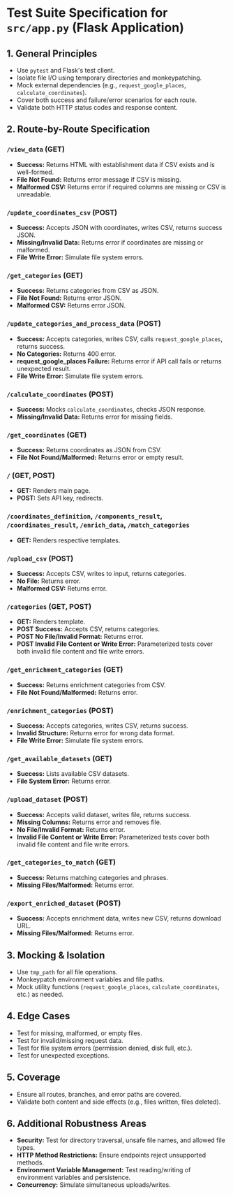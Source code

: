 # Test Suite Specification for `src/app.py` (Flask Application)

## 1. General Principles

- Use `pytest` and Flask's test client.
- Isolate file I/O using temporary directories and monkeypatching.
- Mock external dependencies (e.g., `request_google_places`, `calculate_coordinates`).
- Cover both success and failure/error scenarios for each route.
- Validate both HTTP status codes and response content.

## 2. Route-by-Route Specification

### `/view_data` (GET)
- **Success:** Returns HTML with establishment data if CSV exists and is well-formed.
- **File Not Found:** Returns error message if CSV is missing.
- **Malformed CSV:** Returns error if required columns are missing or CSV is unreadable.

### `/update_coordinates_csv` (POST)
- **Success:** Accepts JSON with coordinates, writes CSV, returns success JSON.
- **Missing/Invalid Data:** Returns error if coordinates are missing or malformed.
- **File Write Error:** Simulate file system errors.

### `/get_categories` (GET)
- **Success:** Returns categories from CSV as JSON.
- **File Not Found:** Returns error JSON.
- **Malformed CSV:** Returns error JSON.

### `/update_categories_and_process_data` (POST)
- **Success:** Accepts categories, writes CSV, calls `request_google_places`, returns success.
- **No Categories:** Returns 400 error.
- **request_google_places Failure:** Returns error if API call fails or returns unexpected result.
- **File Write Error:** Simulate file system errors.

### `/calculate_coordinates` (POST)
- **Success:** Mocks `calculate_coordinates`, checks JSON response.
- **Missing/Invalid Data:** Returns error for missing fields.

### `/get_coordinates` (GET)
- **Success:** Returns coordinates as JSON from CSV.
- **File Not Found/Malformed:** Returns error or empty result.

### `/` (GET, POST)
- **GET:** Renders main page.
- **POST:** Sets API key, redirects.

### `/coordinates_definition`, `/components_result`, `/coordinates_result`, `/enrich_data`, `/match_categories`
- **GET:** Renders respective templates.

### `/upload_csv` (POST)
- **Success:** Accepts CSV, writes to input, returns categories.
- **No File:** Returns error.
- **Malformed CSV:** Returns error.

### `/categories` (GET, POST)
- **GET:** Renders template.
- **POST Success:** Accepts CSV, returns categories.
- **POST No File/Invalid Format:** Returns error.
- **POST Invalid File Content or Write Error:** Parameterized tests cover both invalid file content and file write errors.

### `/get_enrichment_categories` (GET)
- **Success:** Returns enrichment categories from CSV.
- **File Not Found/Malformed:** Returns error.

### `/enrichment_categories` (POST)
- **Success:** Accepts categories, writes CSV, returns success.
- **Invalid Structure:** Returns error for wrong data format.
- **File Write Error:** Simulate file system errors.

### `/get_available_datasets` (GET)
- **Success:** Lists available CSV datasets.
- **File System Error:** Returns error.

### `/upload_dataset` (POST)
- **Success:** Accepts valid dataset, writes file, returns success.
- **Missing Columns:** Returns error and removes file.
- **No File/Invalid Format:** Returns error.
- **Invalid File Content or Write Error:** Parameterized tests cover both invalid file content and file write errors.

### `/get_categories_to_match` (GET)
- **Success:** Returns matching categories and phrases.
- **Missing Files/Malformed:** Returns error.

### `/export_enriched_dataset` (POST)
- **Success:** Accepts enrichment data, writes new CSV, returns download URL.
- **Missing Files/Malformed:** Returns error.

## 3. Mocking & Isolation

- Use `tmp_path` for all file operations.
- Monkeypatch environment variables and file paths.
- Mock utility functions (`request_google_places`, `calculate_coordinates`, etc.) as needed.

## 4. Edge Cases

- Test for missing, malformed, or empty files.
- Test for invalid/missing request data.
- Test for file system errors (permission denied, disk full, etc.).
- Test for unexpected exceptions.

## 5. Coverage

- Ensure all routes, branches, and error paths are covered.
- Validate both content and side effects (e.g., files written, files deleted).

## 6. Additional Robustness Areas

- **Security:** Test for directory traversal, unsafe file names, and allowed file types.
- **HTTP Method Restrictions:** Ensure endpoints reject unsupported methods.
- **Environment Variable Management:** Test reading/writing of environment variables and persistence.
- **Concurrency:** Simulate simultaneous uploads/writes.

